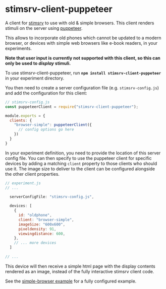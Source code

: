 # stimsrv-client-puppeteer

A client for [stimsrv](https://github.com/floledermann/stimsrv) to use with old & simple browsers. This client renders stimuli on the server using [puppeteer](https://pptr.dev).

This allows to incorporate old phones which cannot be updated to a modern browser, or devices with simple web browsers like e-book readers, in your experiments.

**Note that user input is currently not supported with this client, so this can only be used to *display* stimuli.**

To use stimsrv-client-puppeteer, run **`npm install stimsrv-client-puppeteer`** in your experiment directory.

You then need to create a server configuration file (e.g. `stimsrv-config.js`) and add the configuration for this client:

```js
// stimsrv-config.js
const puppeteerClient = require("stimsrv-client-puppeteer");

module.exports = {
  clients: {
    "browser-simple": puppeteerClient({
      // config options go here
    })
  }
}
```

In your experiment definition, you need to provide the location of this server config file. You can then specify to use the puppeteer client for specific devices by adding a matching `client` property to those clients who should use it. The image size to deliver to the client can be configured alongside the other client properties.

```js
// experiment.js
// ...

  serverConfigFile: "stimsrv-config.js",
  
  devices: [
    {
      id: "oldphone",
      client: "browser-simple",
      imageSize: "600x600",
      pixeldensity: 91,
      viewingdistance: 600,
    },
    // ... more devices
  ]
  
// ...
```

This device will then receive a simple html page with the display contents rendered as an image, instead of the fully interactive stimsrv client code.

See the [simple-browser example](https://github.com/floledermann/stimsrv-examples/tree/main/examples/simple-browser) for a fully configured example.